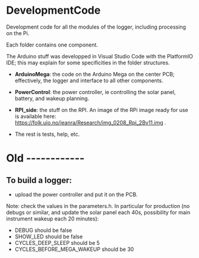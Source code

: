 # DevelopmentCode

Development code for all the modules of the logger, including processing on the Pi.

Each folder contains one component.

The Arduino stuff was developped in Visual Studio Code with the PlatformIO IDE; this may explain for some specificities in the folder structures.

- **ArduinoMega**: the code on the Arduino Mega on the center PCB; effectively, the logger and interface to all other components.

- **PowerControl**: the power controller, ie controlling the solar panel, battery, and wakeup planning.

- **RPI_side**: the stuff on the RPI. An image of the RPi image ready for use is available here: https://folk.uio.no/jeanra/Research/img_0208_Rpi_2Bv11.img .

- The rest is tests, help, etc.

# Old ------------

## To build a logger:

- upload the power controller and put it on the PCB.

Note: check the values in the parameters.h. In particular for production (no debugs or similar, and update the solar panel each 40s, possibility for main
instrument wakeup each 20 minutes):

- DEBUG should be false
- SHOW_LED should be false
- CYCLES\_DEEP\_SLEEP should be 5
- CYCLES\_BEFORE\_MEGA\_WAKEUP should be 30

